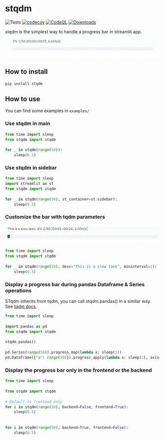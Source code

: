 # stqdm
![Tests](https://github.com/Wirg/stqdm/workflows/Tests/badge.svg)
[![codecov](https://codecov.io/gh/Wirg/stqdm/branch/main/graph/badge.svg?token=YeHnzpfMty)](https://codecov.io/gh/Wirg/stqdm)
[![CodeQL](https://github.com/Wirg/stqdm/actions/workflows/codeql-analysis.yml/badge.svg)](https://github.com/Wirg/stqdm/actions/workflows/codeql-analysis.yml)
[![Downloads](https://static.pepy.tech/personalized-badge/stqdm?period=month&units=international_system&left_color=grey&right_color=brightgreen&left_text=downloads/month)](https://pepy.tech/project/stqdm)

stqdm is the simplest way to handle a progress bar in streamlit app.

![demo gif](https://raw.githubusercontent.com/Wirg/stqdm/main/assets/demo.gif)

## How to install

```sh
pip install stqdm
```

## How to use

You can find some examples in `examples/`

### Use stqdm in main
```python
from time import sleep
from stqdm import stqdm

for _ in stqdm(range(50)):
    sleep(0.5)
```

### Use stqdm in sidebar
```python
from time import sleep
import streamlit as st
from stqdm import stqdm

for _ in stqdm(range(50), st_container=st.sidebar):
    sleep(0.5)
```

### Customize the bar with tqdm parameters

![demo gif](https://raw.githubusercontent.com/Wirg/stqdm/main/assets/demo_with_custom_params.gif)

```python
from time import sleep
from stqdm import stqdm

for _ in stqdm(range(50), desc="This is a slow task", mininterval=1):
    sleep(0.5)
```

### Display a progress bar during pandas Dataframe & Series operations
STqdm inherits from tqdm, you can call stqdm.pandas() in a similar way. See [tqdm docs](https://github.com/tqdm/tqdm#pandas-integration).
```python
from time import sleep

import pandas as pd
from stqdm import stqdm

stqdm.pandas()

pd.Series(range(50)).progress_map(lambda x: sleep(1))
pd.Dataframe({"a": range(50)}).progress_apply(lambda x: sleep(1), axis=1)
```

### Display the progress bar only in the frontend or the backend

```python
from time import sleep

from stqdm import stqdm

# Default to frontend only
for i in stqdm(range(50), backend=False, frontend=True):
    sleep(0.5)


for i in stqdm(range(50), backend=True, frontend=False):
    sleep(0.5)
```
